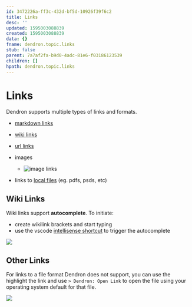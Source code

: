 ```yaml
---
id: 3472226a-ff3c-432d-bf5d-10926f39f6c2
title: Links
desc: ''
updated: 1595003088839
created: 1595003088839
data: {}
fname: dendron.topic.links
stub: false
parent: 7a7af2fa-b9d0-4adc-81e6-f03186123539
children: []
hpath: dendron.topic.links
---
```

# Links

Dendron supports multiple types of links and formats. 

- [markdown links](./dendron.md)
- [wiki links](b0fe6ef7-1553-4280-bc45-a71824c2ce36)
- [url links](https://github.com/orgs/dendronhq/projects/1)
- images
    - ![image links](https://foundation-prod-assetspublic53c57cce-8cpvgjldwysl.s3-us-west-2.amazonaws.com/assets/logo-256.png)

- links to [local files](assets/think.pdf) (eg. pdfs, psds, etc)

## Wiki Links
Wiki links support **autocomplete**. To initiate:
- create wikilink brackets and start typing
- use the vscode [intellisense shortcut](https://code.visualstudio.com/docs/editor/intellisense#_key-bindings) to trigger the autocomplete

![](https://foundation-prod-assetspublic53c57cce-8cpvgjldwysl.s3-us-west-2.amazonaws.com/assets/images/links-autocomplete.gif)

## Other Links
For links to a file format Dendron does not support, you can use the highlight the link and use `> Dendron: Open Link` to open the file using your operating system default for that file.

<a href="https://www.loom.com/share/01250485e20a4cdca2a053dd6047ac68">
<img src="https://cdn.loom.com/sessions/thumbnails/01250485e20a4cdca2a053dd6047ac68-with-play.gif"> 
</a>
